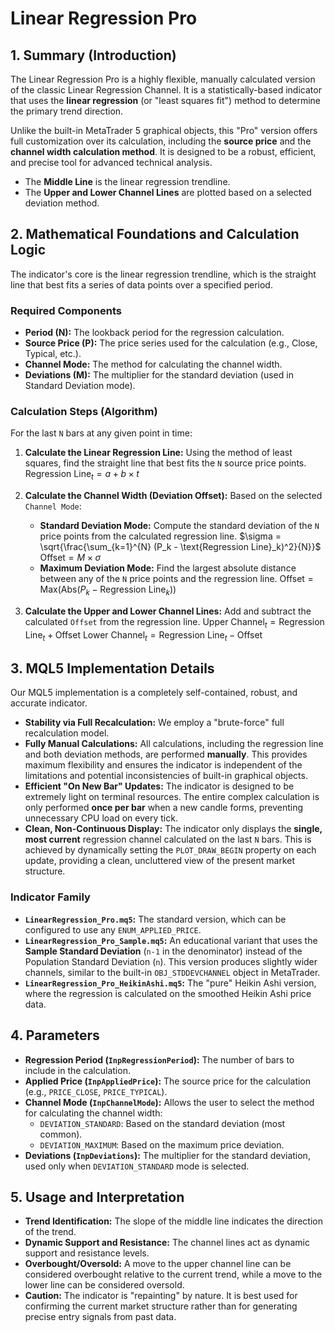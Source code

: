 # Linear Regression Pro

## 1. Summary (Introduction)

The Linear Regression Pro is a highly flexible, manually calculated version of the classic Linear Regression Channel. It is a statistically-based indicator that uses the **linear regression** (or "least squares fit") method to determine the primary trend direction.

Unlike the built-in MetaTrader 5 graphical objects, this "Pro" version offers full customization over its calculation, including the **source price** and the **channel width calculation method**. It is designed to be a robust, efficient, and precise tool for advanced technical analysis.

- The **Middle Line** is the linear regression trendline.
- The **Upper and Lower Channel Lines** are plotted based on a selected deviation method.

## 2. Mathematical Foundations and Calculation Logic

The indicator's core is the linear regression trendline, which is the straight line that best fits a series of data points over a specified period.

### Required Components

- **Period (N):** The lookback period for the regression calculation.
- **Source Price (P):** The price series used for the calculation (e.g., Close, Typical, etc.).
- **Channel Mode:** The method for calculating the channel width.
- **Deviations (M):** The multiplier for the standard deviation (used in Standard Deviation mode).

### Calculation Steps (Algorithm)

For the last `N` bars at any given point in time:

1. **Calculate the Linear Regression Line:** Using the method of least squares, find the straight line that best fits the `N` source price points.
   $\text{Regression Line}_t = a + b \times t$

2. **Calculate the Channel Width (Deviation Offset):** Based on the selected `Channel Mode`:

   - **Standard Deviation Mode:** Compute the standard deviation of the `N` price points from the calculated regression line.
     $\sigma = \sqrt{\frac{\sum_{k=1}^{N} (P_k - \text{Regression Line}_k)^2}{N}}$
     $\text{Offset} = M \times \sigma$
   - **Maximum Deviation Mode:** Find the largest absolute distance between any of the `N` price points and the regression line.
     $\text{Offset} = \text{Max}(\text{Abs}(P_k - \text{Regression Line}_k))$

3. **Calculate the Upper and Lower Channel Lines:** Add and subtract the calculated `Offset` from the regression line.
   $\text{Upper Channel}_t = \text{Regression Line}_t + \text{Offset}$
   $\text{Lower Channel}_t = \text{Regression Line}_t - \text{Offset}$

## 3. MQL5 Implementation Details

Our MQL5 implementation is a completely self-contained, robust, and accurate indicator.

- **Stability via Full Recalculation:** We employ a "brute-force" full recalculation model.
- **Fully Manual Calculations:** All calculations, including the regression line and both deviation methods, are performed **manually**. This provides maximum flexibility and ensures the indicator is independent of the limitations and potential inconsistencies of built-in graphical objects.
- **Efficient "On New Bar" Updates:** The indicator is designed to be extremely light on terminal resources. The entire complex calculation is only performed **once per bar** when a new candle forms, preventing unnecessary CPU load on every tick.
- **Clean, Non-Continuous Display:** The indicator only displays the **single, most current** regression channel calculated on the last `N` bars. This is achieved by dynamically setting the `PLOT_DRAW_BEGIN` property on each update, providing a clean, uncluttered view of the present market structure.

### Indicator Family

- **`LinearRegression_Pro.mq5`:** The standard version, which can be configured to use any `ENUM_APPLIED_PRICE`.
- **`LinearRegression_Pro_Sample.mq5`:** An educational variant that uses the **Sample Standard Deviation** (`n-1` in the denominator) instead of the Population Standard Deviation (`n`). This version produces slightly wider channels, similar to the built-in `OBJ_STDDEVCHANNEL` object in MetaTrader.
- **`LinearRegression_Pro_HeikinAshi.mq5`:** The "pure" Heikin Ashi version, where the regression is calculated on the smoothed Heikin Ashi price data.

## 4. Parameters

- **Regression Period (`InpRegressionPeriod`):** The number of bars to include in the calculation.
- **Applied Price (`InpAppliedPrice`):** The source price for the calculation (e.g., `PRICE_CLOSE`, `PRICE_TYPICAL`).
- **Channel Mode (`InpChannelMode`):** Allows the user to select the method for calculating the channel width:
  - `DEVIATION_STANDARD`: Based on the standard deviation (most common).
  - `DEVIATION_MAXIMUM`: Based on the maximum price deviation.
- **Deviations (`InpDeviations`):** The multiplier for the standard deviation, used only when `DEVIATION_STANDARD` mode is selected.

## 5. Usage and Interpretation

- **Trend Identification:** The slope of the middle line indicates the direction of the trend.
- **Dynamic Support and Resistance:** The channel lines act as dynamic support and resistance levels.
- **Overbought/Oversold:** A move to the upper channel line can be considered overbought relative to the current trend, while a move to the lower line can be considered oversold.
- **Caution:** The indicator is "repainting" by nature. It is best used for confirming the current market structure rather than for generating precise entry signals from past data.
